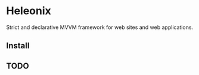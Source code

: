 # Heleonix

Strict and declarative MVVM framework for web sites and web applications.

## Install

## TODO
